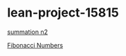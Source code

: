 # lean-project-15815

[summation n2](http://mathforum.org/library/drmath/view/56920.html)

[Fibonacci Numbers](http://isabelle.in.tum.de/website-Isabelle2012/dist/library/HOL/Isar_Examples/Fibonacci.html)
